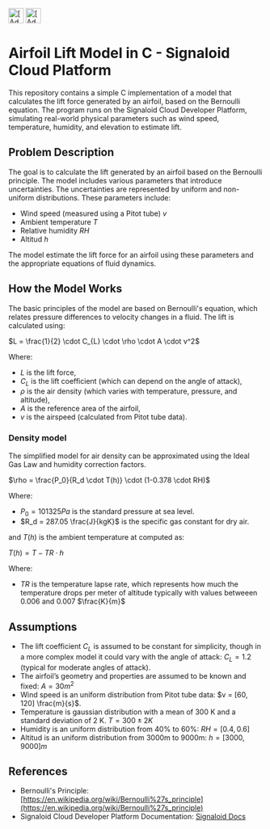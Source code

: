 [<img src="https://assets.signaloid.io/add-to-signaloid-cloud-logo-dark-v6.png#gh-dark-mode-only" alt="[Add to signaloid.io]" height="30">](https://signaloid.io/repositories?connect=https://github.com/juanjosegarcan/Signaloid-Test-Airfoil-Lift#gh-dark-mode-only)
[<img src="https://assets.signaloid.io/add-to-signaloid-cloud-logo-light-v6.png#gh-light-mode-only" alt="[Add to signaloid.io]" height="30">](https://signaloid.io/repositories?connect=https://github.com/juanjosegarcan/Signaloid-Test-Airfoil-Lift#gh-light-mode-only)

# Airfoil Lift Model in C - Signaloid Cloud Platform
This repository contains a simple C implementation of a model that calculates the lift force generated by an airfoil, based on the Bernoulli equation. The program runs on the Signaloid Cloud Developer Platform, simulating real-world physical parameters such as wind speed, temperature, humidity, and elevation to estimate lift.

## Problem Description
The goal is to calculate the lift generated by an airfoil based on the Bernoulli principle. The model includes various parameters that introduce uncertainties. The uncertainties are represented by uniform and non-uniform distributions. These parameters include:

- Wind speed (measured using a Pitot tube) $v$
- Ambient temperature $T$
- Relative humidity $RH$
- Altitud $h$

The model estimate the lift force for an airfoil using these parameters and the appropriate equations of fluid dynamics.

## How the Model Works
The basic principles of the model are based on Bernoulli's equation, which relates pressure differences to velocity changes in a fluid. The lift is calculated using:

$L = \frac{1}{2} \cdot C_{L} \cdot \rho \cdot A \cdot v^2$

Where:
- $L$ is the lift force,
- $C_{L}$ is the lift coefficient (which can depend on the angle of attack),
- $\rho$ is the air density (which varies with temperature, pressure, and altitude),
- $A$ is the reference area of the airfoil,
- $v$ is the airspeed (calculated from Pitot tube data).

### Density model 
The simplified model for air density can be approximated using the Ideal Gas Law and humidity correction factors. 

$\rho = \frac{P_0}{R_d \cdot T(h)} \cdot (1-0.378 \cdot RH)$

Where: 
- $P_0=101325 Pa$ is the standard pressure at sea level.
- $R_d = 287.05 \frac{J}{kgK}$ is the specific gas constant for dry air.

and $T(h)$ is the ambient temperature at computed as:

$T(h) = T - TR \cdot h$

Where: 
- $TR$ is the temperature lapse rate, which represents how much the temperature drops per meter of altitude typically with values betweeen 0.006 and 0.007 $\frac{K}{m}$

## Assumptions
- The lift coefficient $C_{L}$ is assumed to be constant for simplicity, though in a more complex model it could vary with the angle of attack: $C_{L} = 1.2$ (typical for moderate angles of attack).
- The airfoil’s geometry and properties are assumed to be known and fixed: $A = 30 m^2$
- Wind speed is an uniform distribution from Pitot tube data: $v =  [60, 120] \frac{m}{s}$.
- Temperature is gaussian distribution with a mean of 300 K and a standard deviation of 2 K. $T = 300 \pm 2 K$
- Humidity is an uniform distribution from 40% to 60%: $RH = [0.4, 0.6]$
- Altitud is an uniform distribution from 3000m to 9000m: $h = [3000, 9000] m$  

## References
- Bernoulli's Principle: [https://en.wikipedia.org/wiki/Bernoulli%27s_principle](https://en.wikipedia.org/wiki/Bernoulli%27s_principle) 
- Signaloid Cloud Developer Platform Documentation: [Signaloid Docs](https://docs.signaloid.io/)

